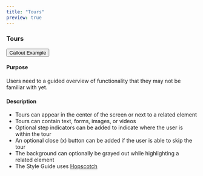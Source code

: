 ```yaml
---
title: "Tours"
preview: true
---
```


<div class="pl-pattern">
<h3 id="tour">Tours</h3>

<button id="callout-button" type="button" class="btn btn-default">Callout Example</button>

#### Purpose
Users need to a guided overview of functionality that they may not be familiar with yet.

#### Description
- Tours can appear in the center of the screen or next to a related element
- Tours can contain text, forms, images, or videos
- Optional step indicators can be added to indicate where the user is within the tour
- An optional close (x) button can be added if the user is able to skip the tour
- The background can optionally be grayed out while highlighting a related element
- The Style Guide uses [Hopscotch](https://linkedin.github.io/hopscotch)

</div>
